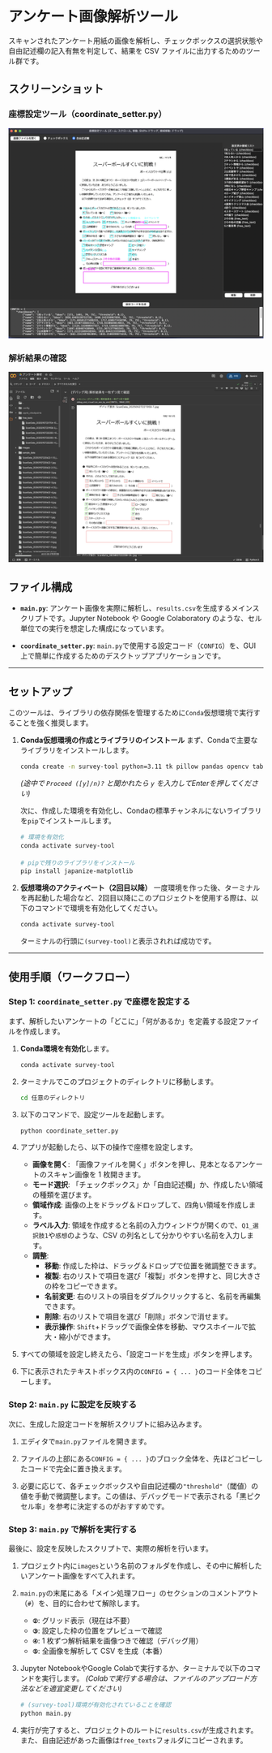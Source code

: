 # アンケート画像解析ツール

スキャンされたアンケート用紙の画像を解析し、チェックボックスの選択状態や自由記述欄の記入有無を判定して、結果を CSV ファイルに出力するためのツール群です。

## スクリーンショット

### 座標設定ツール（coordinate_setter.py）

![座標設定ツール](screenshot/Screenshot%200007-09-28%20at%200.03.57.png)

### 解析結果の確認

![解析結果](screenshot/Screenshot%200007-09-28%20at%200.04.31.png)

## ファイル構成

- **`main.py`**:
  アンケート画像を実際に解析し、`results.csv`を生成するメインスクリプトです。Jupyter Notebook や Google Colaboratory のような、セル単位での実行を想定した構成になっています。

- **`coordinate_setter.py`**:
  `main.py`で使用する設定コード（`CONFIG`）を、GUI 上で簡単に作成するためのデスクトップアプリケーションです。

---

## セットアップ

このツールは、ライブラリの依存関係を管理するために`Conda`仮想環境で実行することを強く推奨します。

1.  **Conda仮想環境の作成とライブラリのインストール**
    まず、Condaで主要なライブラリをインストールします。

    ```bash
    conda create -n survey-tool python=3.11 tk pillow pandas opencv tabulate tqdm
    ```
    *(途中で `Proceed ([y]/n)?` と聞かれたら `y` を入力してEnterを押してください)*

    次に、作成した環境を有効化し、Condaの標準チャンネルにないライブラリを`pip`でインストールします。

    ```bash
    # 環境を有効化
    conda activate survey-tool

    # pipで残りのライブラリをインストール
    pip install japanize-matplotlib
    ```

2.  **仮想環境のアクティベート（2回目以降）**
    一度環境を作った後、ターミナルを再起動した場合など、2回目以降にこのプロジェクトを使用する際は、以下のコマンドで環境を有効化してください。

    ```bash
    conda activate survey-tool
    ```

    ターミナルの行頭に`(survey-tool)`と表示されれば成功です。

---

## 使用手順（ワークフロー）

### Step 1: `coordinate_setter.py` で座標を設定する

まず、解析したいアンケートの「どこに」「何があるか」を定義する設定ファイルを作成します。

1.  **Conda環境を有効化**します。
    ```bash
    conda activate survey-tool
    ```

2.  ターミナルでこのプロジェクトのディレクトリに移動します。
    ```bash
    cd 任意のディレクトリ
    ```

3.  以下のコマンドで、設定ツールを起動します。
    ```bash
    python coordinate_setter.py
    ```

4.  アプリが起動したら、以下の操作で座標を設定します。

    - **画像を開く**: 「画像ファイルを開く」ボタンを押し、見本となるアンケートのスキャン画像を 1 枚開きます。
    - **モード選択**: 「チェックボックス」か「自由記述欄」か、作成したい領域の種類を選びます。
    - **領域作成**: 画像の上をドラッグ＆ドロップして、四角い領域を作成します。
    - **ラベル入力**: 領域を作成すると名前の入力ウィンドウが開くので、`Q1_選択肢1`や`感想`のような、CSV の列名として分かりやすい名前を入力します。
    - **調整**:
      - **移動**: 作成した枠は、ドラッグ＆ドロップで位置を微調整できます。
      - **複製**: 右のリストで項目を選び「複製」ボタンを押すと、同じ大きさの枠をコピーできます。
      - **名前変更**: 右のリストの項目をダブルクリックすると、名前を再編集できます。
      - **削除**: 右のリストで項目を選び「削除」ボタンで消せます。
      - **表示操作**: `Shift`+ドラッグで画像全体を移動、マウスホイールで拡大・縮小ができます。

5.  すべての領域を設定し終えたら、「設定コードを生成」ボタンを押します。

6.  下に表示されたテキストボックス内の`CONFIG = { ... }`のコード全体をコピーします。

### Step 2: `main.py` に設定を反映する

次に、生成した設定コードを解析スクリプトに組み込みます。

1.  エディタで`main.py`ファイルを開きます。

2.  ファイルの上部にある`CONFIG = { ... }`のブロック全体を、先ほどコピーしたコードで完全に置き換えます。

3.  必要に応じて、各チェックボックスや自由記述欄の`"threshold"`（閾値）の値を手動で微調整します。この値は、デバッグモードで表示される「黒ピクセル率」を参考に決定するのがおすすめです。

### Step 3: `main.py` で解析を実行する

最後に、設定を反映したスクリプトで、実際の解析を行います。

1.  プロジェクト内に`images`という名前のフォルダを作成し、その中に解析したいアンケート画像をすべて入れます。

2.  `main.py`の末尾にある「メイン処理フロー」のセクションのコメントアウト（`#`）を、目的に合わせて解除します。

    - **`②`**: グリッド表示（現在は不要）
    - **`③`**: 設定した枠の位置をプレビューで確認
    - **`④`**: 1 枚ずつ解析結果を画像つきで確認（デバッグ用）
    - **`⑤`**: 全画像を解析して CSV を生成（本番）

3.  Jupyter NotebookやGoogle Colabで実行するか、ターミナルで以下のコマンドを実行します。
    *(Colabで実行する場合は、ファイルのアップロード方法などを適宜変更してください)*
    ```bash
    # (survey-tool)環境が有効化されていることを確認
    python main.py
    ```

4.  実行が完了すると、プロジェクトのルートに`results.csv`が生成されます。また、自由記述があった画像は`free_texts`フォルダにコピーされます。
